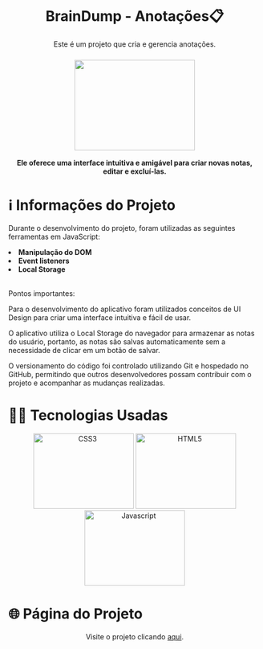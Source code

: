 <h1 align="center">BrainDump - Anotações📋</h1>
<p align="center">Este é um projeto que cria e gerencia anotações.</p>
<h3 align="center">
<img src="https://user-images.githubusercontent.com/113942221/232110838-91ece943-a528-4db7-8a3d-f8d6ceb7c3b5.png" width="240px" height="180px">
</h3>
<p align="center"><strong>Ele oferece uma interface intuitiva e amigável para criar novas notas, editar e excluí-las.</strong><p>

# ℹ️ **Informações do Projeto**
Durante o desenvolvimento do projeto, foram utilizadas as seguintes ferramentas em JavaScript:

<li><strong>Manipulação do DOM</strong></li>
<li><strong>Event listeners</strong></li>
<li><strong>Local Storage</strong></li>
<br>

Pontos importantes:
<br>

Para o desenvolvimento do aplicativo foram utilizados conceitos de UI Design para criar uma interface intuitiva e fácil de usar.
<br>

O aplicativo utiliza o Local Storage do navegador para armazenar as notas do usuário, portanto, as notas são salvas automaticamente sem a necessidade de clicar em um botão de salvar.
<br>

 O versionamento do código foi controlado utilizando Git e hospedado no GitHub, permitindo que outros desenvolvedores possam contribuir com o projeto e acompanhar as mudanças realizadas.
 
# 👩‍💻 **Tecnologias Usadas**
<p align="center">
<a href="https://www.w3.org/TR/CSS/#css" target="_blank" rel="noreferrer"><img src="https://raw.githubusercontent.com/danielcranney/readme-generator/main/public/icons/skills/css3-colored.svg" width="200" height="150" alt="CSS3" /></a>
<a href="https://developer.mozilla.org/en-US/docs/Glossary/HTML5" target="_blank" rel="noreferrer"><img src="https://raw.githubusercontent.com/danielcranney/readme-generator/main/public/icons/skills/html5-colored.svg" width="200" height="150" alt="HTML5" /></a>
<a href="https://developer.mozilla.org/en-US/docs/Web/JavaScript" target="_blank" rel="noreferrer"><img src="https://raw.githubusercontent.com/danielcranney/readme-generator/main/public/icons/skills/javascript-colored.svg" width="200" height="150" alt="Javascript" /></a>

# 🌐 **Página do Projeto**
  <p align="center" >Visite o projeto clicando <a href="https://araujoeduarda.github.io/BrainDumpNotes/">aqui</a>.</p>

